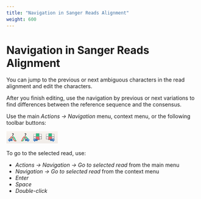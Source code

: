 ```yaml
---
title: "Navigation in Sanger Reads Alignment"
weight: 600
---
```


# Navigation in Sanger Reads Alignment

You can jump to the previous or next ambiguous characters in the read alignment and edit the characters.

After you finish editing, use the navigation by previous or next variations to find differences between the reference sequence and the consensus.

Use the main _Actions → Navigation_ menu, context menu, or the following toolbar buttons:

![](/images/65929776/65929777.png)

To go to the selected read, use:

*   _Actions → Navigation → Go to selected read_ from the main menu
*   _Navigation → Go to selected read_ from the context menu
*   _Enter_
*   _Space_
*   _Double-click_